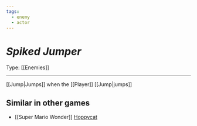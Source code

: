 ```yaml
---
tags:
  - enemy
  - actor
---
```

# _Spiked Jumper_

Type: [[Enemies]]

----


[[Jump|Jumps]] when the [[Player]] [[Jump|jumps]]


## Similar in other games

* [[Super Mario Wonder]] [Hoppycat](https://www.mariowiki.com/Hoppycat)
